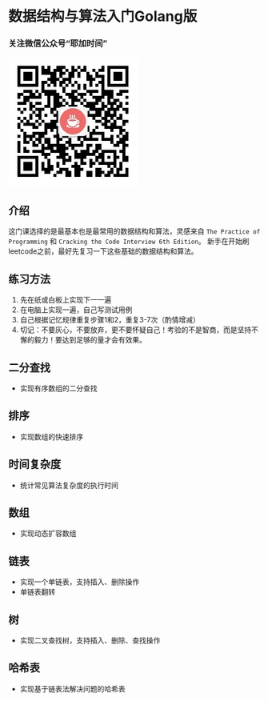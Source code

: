 # 数据结构与算法入门Golang版

### 关注微信公众号“耶加时间”
![耶加时间](./images/qrcode.jpg)

## 介绍
这门课选择的是最基本也是最常用的数据结构和算法，灵感来自 `The Practice of Programming` 和 `Cracking the Code Interview 6th Edition`。
新手在开始刷leetcode之前，最好先复习一下这些基础的数据结构和算法。

## 练习方法
1. 先在纸或白板上实现下一一遍
2. 在电脑上实现一遍，自己写测试用例
3. 自己根据记忆规律重复步骤1和2，重复3-7次（酌情增减）
4. 切记：不要灰心，不要放弃，更不要怀疑自己！考验的不是智商，而是坚持不懈的毅力！要达到足够的量才会有效果。

## 二分查找
- 实现有序数组的二分查找

## 排序
- 实现数组的快速排序

## 时间复杂度
- 统计常见算法复杂度的执行时间

## 数组
- 实现动态扩容数组

## 链表
- 实现一个单链表，支持插入、删除操作
- 单链表翻转

## 树
- 实现二叉查找树，支持插入、删除、查找操作

## 哈希表
- 实现基于链表法解决问题的哈希表

